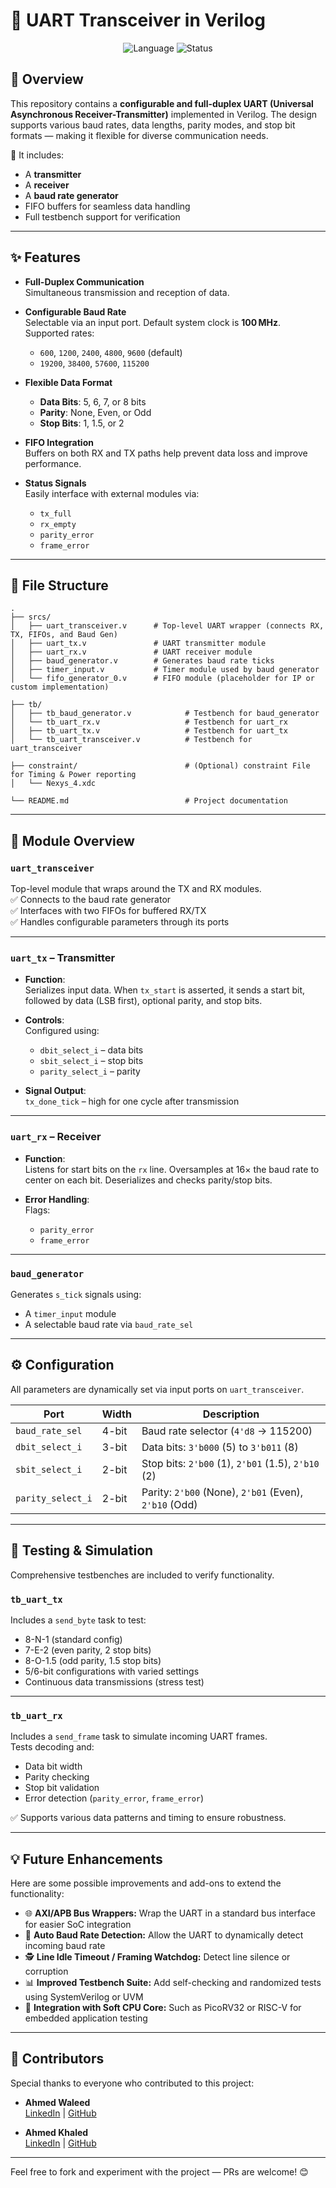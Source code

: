 
# 🔌 UART Transceiver in Verilog
<div align="center">
  <img src="https://img.shields.io/badge/Language-Verilog-blue" alt="Language">
  <img src="https://img.shields.io/badge/Status-Completed-brightgreen" alt="Status">
</div>

## 📝 Overview

This repository contains a **configurable and full-duplex UART (Universal Asynchronous Receiver-Transmitter)** implemented in Verilog. The design supports various baud rates, data lengths, parity modes, and stop bit formats — making it flexible for diverse communication needs.

🚀 It includes:
- A **transmitter**
- A **receiver**
- A **baud rate generator**
- FIFO buffers for seamless data handling
- Full testbench support for verification

---

## ✨ Features

- **Full-Duplex Communication**  
  Simultaneous transmission and reception of data.

- **Configurable Baud Rate**  
  Selectable via an input port. Default system clock is **100 MHz**. Supported rates:
  - `600`, `1200`, `2400`, `4800`, `9600` (default)
  - `19200`, `38400`, `57600`, `115200`

- **Flexible Data Format**  
  - **Data Bits**: 5, 6, 7, or 8 bits  
  - **Parity**: None, Even, or Odd  
  - **Stop Bits**: 1, 1.5, or 2  

- **FIFO Integration**  
  Buffers on both RX and TX paths help prevent data loss and improve performance.

- **Status Signals**  
  Easily interface with external modules via:
  - `tx_full`
  - `rx_empty`
  - `parity_error`
  - `frame_error`

---

## 📁 File Structure

```
.
├── srcs/
│   ├── uart_transceiver.v      # Top-level UART wrapper (connects RX, TX, FIFOs, and Baud Gen)
│   ├── uart_tx.v               # UART transmitter module
│   ├── uart_rx.v               # UART receiver module
│   ├── baud_generator.v        # Generates baud rate ticks
│   ├── timer_input.v           # Timer module used by baud generator
│   └── fifo_generator_0.v      # FIFO module (placeholder for IP or custom implementation)

├── tb/
│   ├── tb_baud_generator.v            # Testbench for baud_generator
│   └── tb_uart_rx.v                   # Testbench for uart_rx
│   ├── tb_uart_tx.v                   # Testbench for uart_tx
│   └── tb_uart_transceiver.v          # Testbench for uart_transceiver

├── constraint/                        # (Optional) constraint File for Timing & Power reporting
│   └── Nexys_4.xdc                   

└── README.md                          # Project documentation
```

---

## 🔧 Module Overview

### `uart_transceiver`
Top-level module that wraps around the TX and RX modules.  
✅ Connects to the baud rate generator  
✅ Interfaces with two FIFOs for buffered RX/TX  
✅ Handles configurable parameters through its ports

---

### `uart_tx` – Transmitter

- **Function**:  
  Serializes input data. When `tx_start` is asserted, it sends a start bit, followed by data (LSB first), optional parity, and stop bits.

- **Controls**:  
  Configured using:
  - `dbit_select_i` – data bits  
  - `sbit_select_i` – stop bits  
  - `parity_select_i` – parity

- **Signal Output**:  
  `tx_done_tick` – high for one cycle after transmission

---

### `uart_rx` – Receiver

- **Function**:  
  Listens for start bits on the `rx` line. Oversamples at 16× the baud rate to center on each bit. Deserializes and checks parity/stop bits.

- **Error Handling**:  
  Flags:
  - `parity_error`
  - `frame_error`

---

### `baud_generator`
Generates `s_tick` signals using:
- A `timer_input` module
- A selectable baud rate via `baud_rate_sel`

---

## ⚙️ Configuration

All parameters are dynamically set via input ports on `uart_transceiver`.

| Port             | Width | Description |
|------------------|-------|-------------|
| `baud_rate_sel`  | 4-bit | Baud rate selector (`4'd8` → 115200) |
| `dbit_select_i`  | 3-bit | Data bits: `3'b000` (5) to `3'b011` (8) |
| `sbit_select_i`  | 2-bit | Stop bits: `2'b00` (1), `2'b01` (1.5), `2'b10` (2) |
| `parity_select_i`| 2-bit | Parity: `2'b00` (None), `2'b01` (Even), `2'b10` (Odd) |

---

## 🧪 Testing & Simulation

Comprehensive testbenches are included to verify functionality.

### `tb_uart_tx`

Includes a `send_byte` task to test:
- 8-N-1 (standard config)
- 7-E-2 (even parity, 2 stop bits)
- 8-O-1.5 (odd parity, 1.5 stop bits)
- 5/6-bit configurations with varied settings
- Continuous data transmissions (stress test)

---

### `tb_uart_rx`

Includes a `send_frame` task to simulate incoming UART frames.  
Tests decoding and:
- Data bit width  
- Parity checking  
- Stop bit validation  
- Error detection (`parity_error`, `frame_error`)

✅ Supports various data patterns and timing to ensure robustness.

---

## 💡 Future Enhancements

Here are some possible improvements and add-ons to extend the functionality:

- 🌐 **AXI/APB Bus Wrappers:** Wrap the UART in a standard bus interface for easier SoC integration  
- 🧠 **Auto Baud Rate Detection:** Allow the UART to dynamically detect incoming baud rate  
- 🕵️ **Line Idle Timeout / Framing Watchdog:** Detect line silence or corruption  
- 📊 **Improved Testbench Suite:** Add self-checking and randomized tests using SystemVerilog or UVM  
- 🧩 **Integration with Soft CPU Core:** Such as PicoRV32 or RISC-V for embedded application testing  

---
## 🌟 Contributors

Special thanks to everyone who contributed to this project:

- **Ahmed Waleed**  
  [LinkedIn](https://www.linkedin.com/in/ahmedwaleed3604/) | [GitHub](https://github.com/AhmedWaleed36)

- **Ahmed Khaled**  
  [LinkedIn](https://www.linkedin.com/in/ahmedkhaled-l/) | [GitHub](https://github.com/Ahmed-Khaled-L)

---

Feel free to fork and experiment with the project — PRs are welcome! 😊
